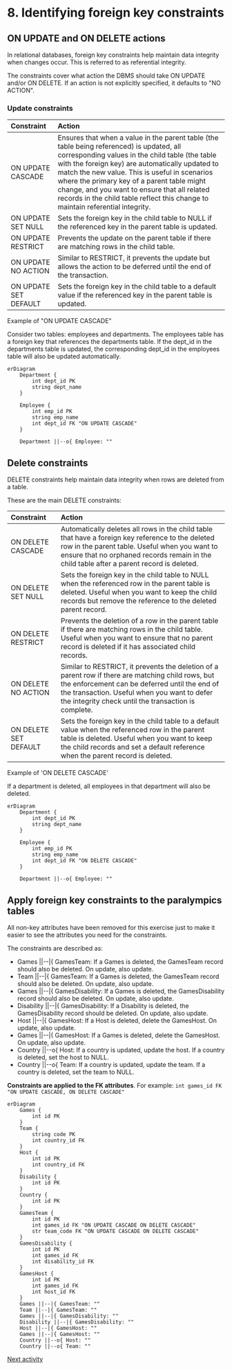 # 8. Identifying foreign key constraints

## ON UPDATE and ON DELETE actions

In relational databases, foreign key constraints help maintain data integrity when changes occur. This is referred to as
referential integrity.

The constraints cover what action the DBMS should take ON UPDATE and/or ON DELETE. If an action is not explicitly
specified, it defaults to "NO ACTION".

### Update constraints

| Constraint            | Action                                                                                                                                                                                                                                                                                                                                                                                                                            |
|:----------------------|:----------------------------------------------------------------------------------------------------------------------------------------------------------------------------------------------------------------------------------------------------------------------------------------------------------------------------------------------------------------------------------------------------------------------------------|
| ON UPDATE CASCADE     | Ensures that when a value in the parent table (the table being referenced) is updated, all corresponding values in the child table (the table with the foreign key) are automatically updated to match the new value. This is useful in scenarios where the primary key of a parent table might change, and you want to ensure that all related records in the child table reflect this change to maintain referential integrity. |
| ON UPDATE SET NULL    | Sets the foreign key in the child table to NULL if the referenced key in the parent table is updated.                                                                                                                                                                                                                                                                                                                             |
| ON UPDATE RESTRICT    | Prevents the update on the parent table if there are matching rows in the child table.                                                                                                                                                                                                                                                                                                                                            |
| ON UPDATE NO ACTION   | Similar to RESTRICT, it prevents the update but allows the action to be deferred until the end of the transaction.                                                                                                                                                                                                                                                                                                                |
| ON UPDATE SET DEFAULT | Sets the foreign key in the child table to a default value if the referenced key in the parent table is updated.                                                                                                                                                                                                                                                                                                                  |

Example of "ON UPDATE CASCADE"

Consider two tables: employees and departments. The employees table has a foreign key that references the departments
table. If the dept_id in the departments table is updated, the corresponding dept_id in the employees table will also be
updated automatically.

```mermaid
erDiagram
    Department {
        int dept_id PK
        string dept_name
    }

    Employee {
        int emp_id PK
        string emp_name
        int dept_id FK "ON UPDATE CASCADE"
    }

    Department ||--o{ Employee: ""
```

## Delete constraints

DELETE constraints help maintain data integrity when rows are deleted from a table.

These are the main DELETE constraints:

| Constraint            | Action                                                                                                                                                                                                                                                     |
|:----------------------|:-----------------------------------------------------------------------------------------------------------------------------------------------------------------------------------------------------------------------------------------------------------|
| ON DELETE CASCADE     | Automatically deletes all rows in the child table that have a foreign key reference to the deleted row in the parent table. Useful when you want to ensure that no orphaned records remain in the child table after a parent record is deleted.            |
| ON DELETE SET NULL    | Sets the foreign key in the child table to NULL when the referenced row in the parent table is deleted. Useful when you want to keep the child records but remove the reference to the deleted parent record.                                              |
| ON DELETE RESTRICT    | Prevents the deletion of a row in the parent table if there are matching rows in the child table. Useful when you want to ensure that no parent record is deleted if it has associated child records.                                                      |
| ON DELETE NO ACTION   | Similar to RESTRICT, it prevents the deletion of a parent row if there are matching child rows, but the enforcement can be deferred until the end of the transaction. Useful when you want to defer the integrity check until the transaction is complete. |
| ON DELETE SET DEFAULT | Sets the foreign key in the child table to a default value when the referenced row in the parent table is deleted. Useful when you want to keep the child records and set a default reference when the parent record is deleted.                           |

Example of 'ON DELETE CASCADE'

If a department is deleted, all employees in that department will also be deleted.

```mermaid
erDiagram
    Department {
        int dept_id PK
        string dept_name
    }

    Employee {
        int emp_id PK
        string emp_name
        int dept_id FK "ON DELETE CASCADE"
    }

    Department ||--o{ Employee: ""
```

## Apply foreign key constraints to the paralympics tables

All non-key attributes have been removed for this exercise just to make it easier to see the attributes you need for the
constraints.

The constraints are described as:

- Games ||--|{ GamesTeam: If a Games is deleted, the GamesTeam record should also be deleted. On update, also update.
- Team ||--|{ GamesTeam: If a Games is deleted, the GamesTeam record should also be deleted. On update, also update.
- Games ||--|{ GamesDisability: If a Games is deleted, the GamesDisability record should also be deleted. On update, also update.
- Disability ||--|{ GamesDisability: If a Disability is deleted, the GamesDisability record should be deleted. On update, also update.
- Host ||--|{ GamesHost: If a Host is deleted, delete the GamesHost. On update, also update.
- Games ||--|{ GamesHost: If a Games is deleted, delete the GamesHost. On update, also update.
- Country ||--o{ Host: If a country is updated, update the host. If a country is deleted, set the host to NULL.
- Country ||--o{ Team: If a country is updated, update the team. If a country is deleted, set the team to NULL.

**Constraints are applied to the FK attributes**. For example: `int games_id FK "ON UPDATE CASCADE, ON DELETE CASCADE"`

```mermaid
erDiagram
    Games {
        int id PK
    }
    Team {
        string code PK
        int country_id FK
    }
    Host {
        int id PK
        int country_id FK
    }
    Disability {
        int id PK
    }
    Country {
        int id PK
    }
    GamesTeam {
        int id PK
        int games_id FK "ON UPDATE CASCADE ON DELETE CASCADE"
        str team_code FK "ON UPDATE CASCADE ON DELETE CASCADE"
    }
    GamesDisability {
        int id PK
        int games_id FK
        int disability_id FK
    }
    GamesHost {
        int id PK
        int games_id FK
        int host_id FK
    }
    Games ||--|{ GamesTeam: ""
    Team ||--|{ GamesTeam: ""
    Games ||--|{ GamesDisability: ""
    Disability ||--|{ GamesDisability: ""
    Host ||--|{ GamesHost: ""
    Games ||--|{ GamesHost: ""
    Country ||--o{ Host: ""
    Country ||--o{ Team: ""
```

[Next activity](3-09-logical-design-activity.md)
